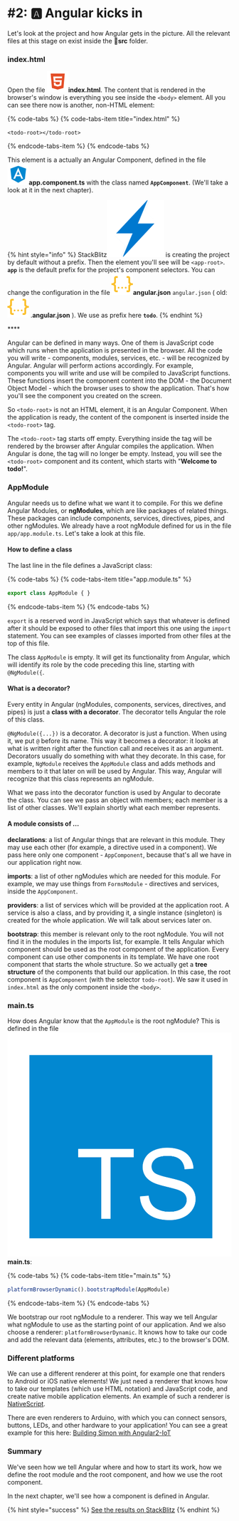 # \#2: 🅰 Angular kicks in

Let's look at the project and how Angular gets in the picture. All the relevant files at this stage on exist inside the 📁**src**  folder.

### index.html

Open the file  ![](.gitbook/assets/html.svg)**index.html**. The content that is rendered in the browser's window is everything you see inside the `<body>` element. All you can see there now is another, non-HTML element: 

{% code-tabs %}
{% code-tabs-item title="index.html" %}
```markup
<todo-root></todo-root>
```
{% endcode-tabs-item %}
{% endcode-tabs %}

This element is a actually an Angular Component, defined in the file   
![](.gitbook/assets/component.svg)**app.component.ts** with the class named **`AppComponent`**. \(We'll take a look at it in the next chapter\).

{% hint style="info" %}
StackBlitz![](.gitbook/assets/stackblitz.png) is creating the project by default without a prefix. Then the element you'll see will be `<app-root>`. **`app`** is the default prefix for the project's component selectors. You can change the configuration in the file ![](.gitbook/assets/json.svg)**angular.json** `angular.json` \( old: ![](.gitbook/assets/json.svg) .**angular.json** \). We use as prefix here  **`todo`**.
{% endhint %}

\*\*\*\*

Angular can be defined in many ways. One of them is JavaScript code which runs when the application is presented in the browser. All the code you will write - components, modules, services, etc. - will be recognized by Angular. Angular will perform actions accordingly. For example, components you will write and use will be compiled to JavaScript functions. These functions insert the component content into the DOM - the Document Object Model - which the browser uses to show the application. That's how you'll see the component you created on the screen.

So `<todo-root>` is not an HTML element, it is an Angular Component. When the application is ready, the content of the component is inserted inside the `<todo-root>` tag.

The `<todo-root>` tag starts off empty. Everything inside the tag will be rendered by the browser after Angular compiles the application. When Angular is done, the tag will no longer be empty. Instead, you will see the `<todo-root>` component and its content, which starts with "**Welcome to todo!**".

### AppModule

Angular needs us to define what we want it to compile. For this we define Angular Modules, or **ngModules**, which are like packages of related things. These packages can include components, services, directives, pipes, and other ngModules. We already have a root ngModule defined for us in the file `app/app.module.ts`. Let's take a look at this file.

#### How to define a class

The last line in the file defines a JavaScript class:

{% code-tabs %}
{% code-tabs-item title="app.module.ts" %}
```typescript
export class AppModule { }
```
{% endcode-tabs-item %}
{% endcode-tabs %}

`export` is a reserved word in JavaScript which says that whatever is defined after it should be exposed to other files that import this one using the `import` statement. You can see examples of classes imported from other files at the top of this file.

The class `AppModule` is empty. It will get its functionality from Angular, which will identify its role by the code preceding this line, starting with `@NgModule({`.

#### What is a decorator?

Every entity in Angular \(ngModules, components, services, directives, and pipes\) is just a **class with a decorator**. The decorator tells Angular the role of this class.

`@NgModule({...})` is a decorator. A decorator is just a function. When using it, we put `@` before its name. This way it becomes a decorator: it looks at what is written right after the function call and receives it as an argument. Decorators usually do something with what they decorate. In this case, for example, `NgModule` receives the `AppModule` class and adds methods and members to it that later on will be used by Angular. This way, Angular will recognize that this class represents an ngModule.

What we pass into the decorator function is used by Angular to decorate the class. You can see we pass an object with members; each member is a list of other classes. We'll explain shortly what each member represents.

#### A module consists of ...

**declarations**: a list of Angular things that are relevant in this module. They may use each other \(for example, a directive used in a component\). We pass here only one component - `AppComponent`, because that's all we have in our application right now.

**imports**: a list of other ngModules which are needed for this module. For example, we may use things from `FormsModule` - directives and services, inside the `AppComponent`.

**providers**: a list of services which will be provided at the application root. A service is also a class, and by providing it, a single instance \(singleton\) is created for the whole application. We will talk about services later on.

**bootstrap**: this member is relevant only to the root ngModule. You will not find it in the modules in the imports list, for example. It tells Angular which component should be used as the root component of the application. Every component can use other components in its template. We have one root component that starts the whole structure. So we actually get a **tree structure** of the components that build our application. In this case, the root component is `AppComponent` \(with the selector `todo-root`\). We saw it used in `index.html` as the only component inside the `<body>`.

### main.ts

How does Angular know that the `AppModule` is the root ngModule? This is defined in the file ![](.gitbook/assets/ts.svg)**main.ts**:

{% code-tabs %}
{% code-tabs-item title="main.ts" %}
```typescript
platformBrowserDynamic().bootstrapModule(AppModule)
```
{% endcode-tabs-item %}
{% endcode-tabs %}

We bootstrap our root ngModule to a renderer. This way we tell Angular what ngModule to use as the starting point of our application. And we also choose a renderer: `platformBrowserDynamic`. It knows how to take our code and add the relevant data \(elements, attributes, etc.\) to the browser's DOM.

### Different platforms

We can use a different renderer at this point, for example one that renders to Android or iOS native elements! We just need a renderer that knows how to take our templates \(which use HTML notation\) and JavaScript code, and create native mobile application elements. An example of such a renderer is [NativeScript](https://www.nativescript.org).

There are even renderers to Arduino, with which you can connect sensors, buttons, LEDs, and other hardware to your application! You can see a great example for this here: [Building Simon with Angular2-IoT](https://medium.com/@urish/building-simon-with-angular2-iot-fceb78bb18e5#.430qu216w)

### Summary

We've seen how we tell Angular where and how to start its work, how we define the root module and the root component, and how we use the root component.

In the next chapter, we'll see how a component is defined in Angular.

{% hint style="success" %}
[See the results on StackBlitz](https://stackblitz.com/github/angularbootcamp/todo-list-tutorial-steps/tree/step-02_Angular_kicks_in)
{% endhint %}



